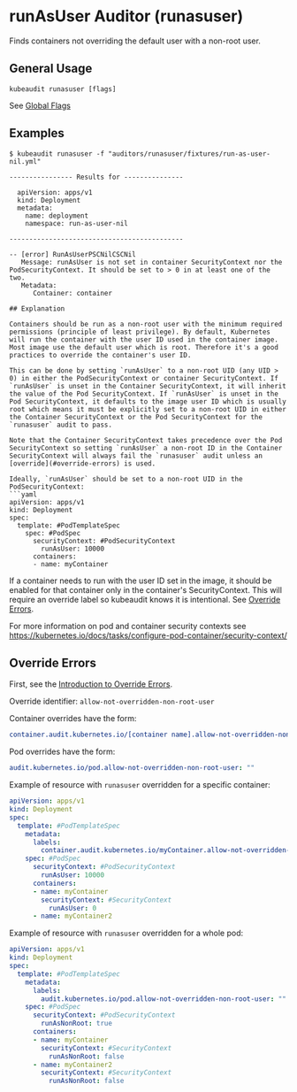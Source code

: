 # runAsUser Auditor (runasuser)

Finds containers not overriding the default user with a non-root user.

## General Usage

```
kubeaudit runasuser [flags]
```

See [Global Flags](/README.md#global-flags)

## Examples

```
$ kubeaudit runasuser -f "auditors/runasuser/fixtures/run-as-user-nil.yml"

---------------- Results for ---------------

  apiVersion: apps/v1
  kind: Deployment
  metadata:
    name: deployment
    namespace: run-as-user-nil

--------------------------------------------

-- [error] RunAsUserPSCNilCSCNil
   Message: runAsUser is not set in container SecurityContext nor the PodSecurityContext. It should be set to > 0 in at least one of the two.
   Metadata:
      Container: container

## Explanation

Containers should be run as a non-root user with the minimum required permissions (principle of least privilege). By default, Kubernetes will run the container with the user ID used in the container image. Most image use the default user which is root. Therefore it's a good practices to override the container's user ID.

This can be done by setting `runAsUser` to a non-root UID (any UID > 0) in either the PodSecurityContext or container SecurityContext. If `runAsUser` is unset in the Container SecurityContext, it will inherit the value of the Pod SecurityContext. If `runAsUser` is unset in the Pod SecurityContext, it defaults to the image user ID which is usually root which means it must be explicitly set to a non-root UID in either the Container SecurityContext or the Pod SecurityContext for the `runasuser` audit to pass.

Note that the Container SecurityContext takes precedence over the Pod SecurityContext so setting `runAsUser` a non-root ID in the Container SecurityContext will always fail the `runasuser` audit unless an [override](#override-errors) is used.

Ideally, `runAsUser` should be set to a non-root UID in the PodSecurityContext:
```yaml
apiVersion: apps/v1
kind: Deployment
spec:
  template: #PodTemplateSpec
    spec: #PodSpec
      securityContext: #PodSecurityContext
        runAsUser: 10000
      containers:
      - name: myContainer
```

If a container needs to run with the user ID set in the image, it should be enabled for that container only in the container's SecurityContext. This will require an override label so kubeaudit knows it is intentional. See [Override Errors](#override-errors).

For more information on pod and container security contexts see https://kubernetes.io/docs/tasks/configure-pod-container/security-context/

## Override Errors

First, see the [Introduction to Override Errors](/README.md#override-errors).

Override identifier: `allow-not-overridden-non-root-user`

Container overrides have the form:
```yaml
container.audit.kubernetes.io/[container name].allow-not-overridden-non-root-user: ""
```

Pod overrides have the form:
```yaml
audit.kubernetes.io/pod.allow-not-overridden-non-root-user: ""
```

Example of resource with `runasuser` overridden for a specific container:
```yaml
apiVersion: apps/v1
kind: Deployment
spec:
  template: #PodTemplateSpec
    metadata:
      labels:
        container.audit.kubernetes.io/myContainer.allow-not-overridden-non-root-user: ""
    spec: #PodSpec
      securityContext: #PodSecurityContext
        runAsUser: 10000
      containers:
      - name: myContainer
        securityContext: #SecurityContext
          runAsUser: 0
      - name: myContainer2
```

Example of resource with `runasuser` overridden for a whole pod:
```yaml
apiVersion: apps/v1
kind: Deployment
spec:
  template: #PodTemplateSpec
    metadata:
      labels:
        audit.kubernetes.io/pod.allow-not-overridden-non-root-user: ""
    spec: #PodSpec
      securityContext: #PodSecurityContext
        runAsNonRoot: true
      containers:
      - name: myContainer
        securityContext: #SecurityContext
          runAsNonRoot: false
      - name: myContainer2
        securityContext: #SecurityContext
          runAsNonRoot: false
```
